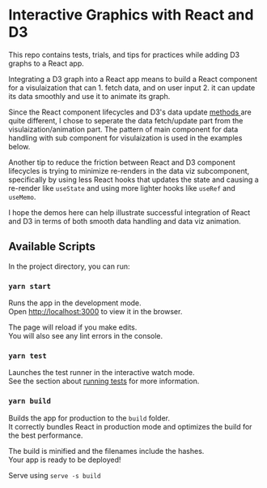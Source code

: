 # Interactive Graphics with React and D3

<p>
This repo contains tests, trials, and tips for practices while adding D3
graphs to a React app.
</p>
<p>
Integrating a D3 graph into a React app means to build a React component
for a visulaization that can 1. fetch data, and on user input 2. it can
update its data smoothly and use it to animate its graph.
</p>
<p>
Since the React component lifecycles and D3's data update 
<a href="https://github.com/d3/d3-selection/blob/main/README.md#joining-data">
    methods
</a> 
are quite different, I chose to seperate the data fetch/update part from
the visulaization/animation part. The pattern of main component for data
handling with sub component for visulaization is used in the examples
below.
</p>
<p>
Another tip to reduce the friction between React and D3 component
lifecycles is trying to minimize re-renders in the data viz
subcomponent, specifically by using less React hooks that updates the
state and causing a re-render like <code>useState</code> and using more
lighter hooks like <code>useRef</code> and <code>useMemo</code>.
</p>
<p>
I hope the demos here can help illustrate successful integration of
React and D3 in terms of both smooth data handling and data viz
animation.
</p>

## Available Scripts

In the project directory, you can run:

### `yarn start`

Runs the app in the development mode.\
Open [http://localhost:3000](http://localhost:3000) to view it in the browser.

The page will reload if you make edits.\
You will also see any lint errors in the console.

### `yarn test`

Launches the test runner in the interactive watch mode.\
See the section about [running tests](https://facebook.github.io/create-react-app/docs/running-tests) for more information.

### `yarn build`

Builds the app for production to the `build` folder.\
It correctly bundles React in production mode and optimizes the build for the best performance.

The build is minified and the filenames include the hashes.\
Your app is ready to be deployed!

Serve using `serve -s build`
